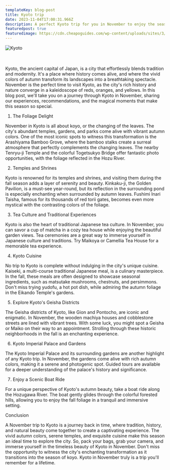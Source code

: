 ```yaml
---
templateKey: blog-post
title: Kyoto trip
date: 2023-11-04T17:00:31.966Z
description: A perfect Kyoto trip for you in November to enjoy the season of fall
featuredpost: true
featuredimage: https://cdn.cheapoguides.com/wp-content/uploads/sites/3/2021/10/iStock-472114517-1024x600.jpg
---
```

![Kyoto](https://rimage.gnst.jp/livejapan.com/public/article/detail/a/20/00/a2000502/img/basic/a2000502_main.jpg?20230817000000 "Autumn in Kyoto")

\
\
Kyoto, the ancient capital of Japan, is a city that effortlessly blends tradition and modernity. It's a place where history comes alive, and where the vivid colors of autumn transform its landscapes into a breathtaking spectacle. November is the perfect time to visit Kyoto, as the city's rich history and nature converge in a kaleidoscope of reds, oranges, and yellows. In this blog post, we'll take you on a journey through Kyoto in November, sharing our experiences, recommendations, and the magical moments that make this season so special.

1. The Foliage Delight

November in Kyoto is all about koyo, or the changing of the leaves. The city's abundant temples, gardens, and parks come alive with vibrant autumn colors. One of the most iconic spots to witness this transformation is the Arashiyama Bamboo Grove, where the bamboo stalks create a surreal atmosphere that perfectly complements the changing leaves. The nearby Tenryu-ji Temple and the colorful Togetsukyo Bridge offer fantastic photo opportunities, with the foliage reflected in the Hozu River.

2. Temples and Shrines

Kyoto is renowned for its temples and shrines, and visiting them during the fall season adds a layer of serenity and beauty. Kinkaku-ji, the Golden Pavilion, is a must-see year-round, but its reflection in the surrounding pond is especially enchanting when surrounded by autumn leaves. Fushimi Inari Taisha, famous for its thousands of red torii gates, becomes even more mystical with the contrasting colors of the foliage.

3. Tea Culture and Traditional Experiences

Kyoto is also the heart of traditional Japanese tea culture. In November, you can savor a cup of matcha in a cozy tea house while enjoying the beautiful garden views. Tea ceremonies are a great way to immerse yourself in Japanese culture and traditions. Try Maikoya or Camellia Tea House for a memorable tea experience.

4. Kyoto Cuisine

No trip to Kyoto is complete without indulging in the city's unique cuisine. Kaiseki, a multi-course traditional Japanese meal, is a culinary masterpiece. In the fall, these meals are often designed to showcase seasonal ingredients, such as matsutake mushrooms, chestnuts, and persimmons. Don't miss trying yudofu, a hot pot dish, while admiring the autumn foliage in the Eikando Temple's gardens.

5. Explore Kyoto's Geisha Districts

The Geisha districts of Kyoto, like Gion and Pontocho, are iconic and enigmatic. In November, the wooden machiya houses and cobblestone streets are lined with vibrant trees. With some luck, you might spot a Geisha or Maiko on their way to an appointment. Strolling through these historic neighborhoods in the fall is an enchanting experience.

6. Kyoto Imperial Palace and Gardens

The Kyoto Imperial Palace and its surrounding gardens are another highlight of any Kyoto trip. In November, the gardens come alive with rich autumn colors, making it a serene and photogenic spot. Guided tours are available for a deeper understanding of the palace's history and significance.

7. Enjoy a Scenic Boat Ride

For a unique perspective of Kyoto's autumn beauty, take a boat ride along the Hozugawa River. The boat gently glides through the colorful forested hills, allowing you to enjoy the fall foliage in a tranquil and immersive setting.

Conclusion

A November trip to Kyoto is a journey back in time, where tradition, history, and natural beauty come together to create a captivating experience. The vivid autumn colors, serene temples, and exquisite cuisine make this season an ideal time to explore the city. So, pack your bags, grab your camera, and immerse yourself in the timeless beauty of Kyoto in November. Don't miss the opportunity to witness the city's enchanting transformation as it transitions into the season of koyo. Kyoto in November truly is a trip you'll remember for a lifetime.